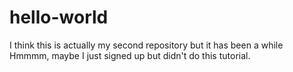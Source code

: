 # hello-world
I think this is actually my second repository but it has been a while
Hmmmm, maybe I just signed up but didn't do this tutorial.

